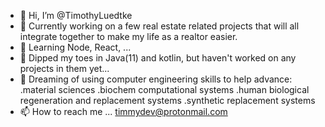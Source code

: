 - 👋 Hi, I’m @TimothyLuedtke
- 👀 Currently working on a few real estate related projects that will all integrate together to make my life as a realtor easier.
- 🌱 Learning Node, React, ...
- 🌱 Dipped my toes in Java(11) and kotlin, but haven't worked on any projects in them yet...
- 💞️ Dreaming of using computer engineering skills to help advance:
.material sciences
.biochem computational systems
.human biological regeneration and replacement systems
.synthetic replacement systems
- 📫 How to reach me ... timmydev@protonmail.com

<!---
TimothyLuedtke/TimothyLuedtke is a ✨ special ✨ repository because its `README.md` (this file) appears on your GitHub profile.
You can click the Preview link to take a look at your changes.
--->
